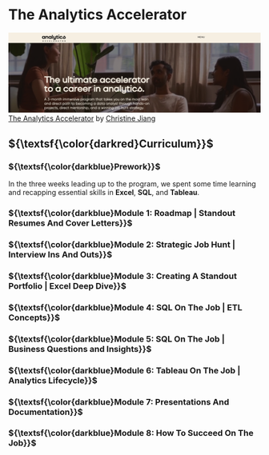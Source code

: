 # The Analytics Accelerator

[![The Analytics Accelerator](images/the_analytics_accelerator_banner.png)](https://theanalyticsaccelerator.com/) [The Analytics Accelerator](https://theanalyticsaccelerator.com/) by [Christine Jiang](https://www.linkedin.com/in/christine-jiang/)

## ${\textsf{\color{darkred}Curriculum}}$

### ${\textsf{\color{darkblue}Prework}}$
In the three weeks leading up to the program, we spent some time learning and recapping essential skills in **Excel**, **SQL**, and **Tableau**.

### ${\textsf{\color{darkblue}Module 1: Roadmap | Standout Resumes And Cover Letters}}$
### ${\textsf{\color{darkblue}Module 2: Strategic Job Hunt | Interview Ins And Outs}}$
### ${\textsf{\color{darkblue}Module 3: Creating A Standout Portfolio | Excel Deep Dive}}$
### ${\textsf{\color{darkblue}Module 4: SQL On The Job | ETL Concepts}}$
### ${\textsf{\color{darkblue}Module 5: SQL On The Job | Business Questions and Insights}}$
### ${\textsf{\color{darkblue}Module 6: Tableau On The Job | Analytics Lifecycle}}$
### ${\textsf{\color{darkblue}Module 7: Presentations And Documentation}}$
### ${\textsf{\color{darkblue}Module 8: How To Succeed On The Job}}$

